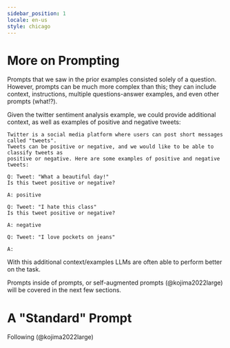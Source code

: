 ```yaml
---
sidebar_position: 1
locale: en-us
style: chicago
---
```


# More on Prompting

Prompts that we saw in the prior examples consisted solely of a question. However, prompts can be much more complex than this; they can include context, instructions, multiple questions-answer
examples, and even other prompts (what!?).

Given the twitter sentiment analysis example, we could provide additional context,
as well as examples of positive and negative tweets:

```
Twitter is a social media platform where users can post short messages called "tweets".
Tweets can be positive or negative, and we would like to be able to classify tweets as
positive or negative. Here are some examples of positive and negative tweets:

Q: Tweet: "What a beautiful day!"
Is this tweet positive or negative?

A: positive

Q: Tweet: "I hate this class"
Is this tweet positive or negative?

A: negative

Q: Tweet: "I love pockets on jeans"

A:
```
With this additional context/examples LLMs are often able to perform better on the task.

Prompts inside of prompts, or self-augmented prompts (@kojima2022large) will be 
covered in the next few sections.

# A "Standard" Prompt

Following (@kojima2022large)